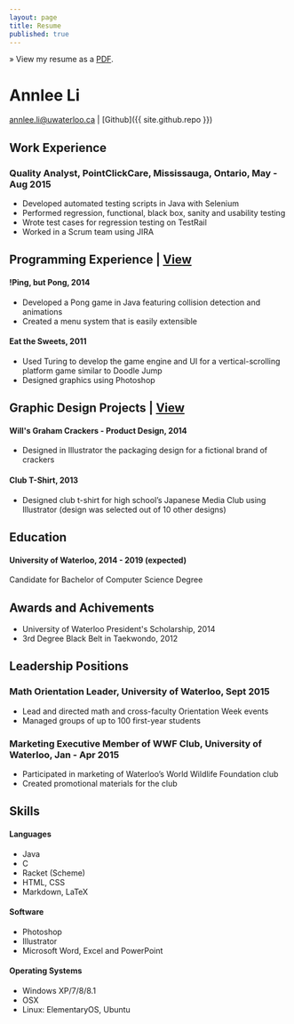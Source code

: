 ```yaml
---
layout: page
title: Resume
published: true
---
```


&raquo; View my resume as a [PDF](http://bit.ly/annleeResume).

# Annlee Li
<a href="mailto:annlee.li@uwaterloo.ca">annlee.li@uwaterloo.ca</a> | 
[Github]({{ site.github.repo }})

## Work Experience
### Quality Analyst, PointClickCare, Mississauga, Ontario, May - Aug 2015	
- Developed automated testing scripts in Java with Selenium 
- Performed regression, functional, black box, sanity and usability testing
- Wrote test cases for regression testing on TestRail
- Worked in a Scrum team using JIRA

## Programming Experience | [View](/portfolio/#programs)
#### !Ping, but Pong, 2014
- Developed a Pong game in Java featuring collision detection and animations
- Created a menu system that is easily extensible 

#### Eat the Sweets, 2011
- Used Turing to develop the game engine and UI for a vertical-scrolling platform game similar to Doodle Jump
- Designed graphics using Photoshop

## Graphic Design Projects | [View](/portfolio/#graphics)
#### Will's Graham Crackers - Product Design, 2014
- Designed in Illustrator the packaging design for a fictional brand of crackers

#### Club T-Shirt, 2013
- Designed club t-shirt for high school’s Japanese Media Club using Illustrator (design was selected out of 10 other designs)

## Education
#### University of Waterloo, 2014 - 2019 (expected)
Candidate for Bachelor of Computer Science Degree

## Awards and Achivements
- University of Waterloo President's Scholarship, 2014
- 3rd Degree Black Belt in Taekwondo, 2012

## Leadership Positions
### Math Orientation Leader, University of Waterloo, Sept 2015	
- Lead and directed math and cross-faculty Orientation Week events
- Managed groups of up to 100 first-year students

### Marketing Executive Member of WWF Club, University of Waterloo, Jan - Apr 2015	
- Participated in marketing of Waterloo’s World Wildlife Foundation club
- Created promotional materials for the club 

## Skills
#### Languages
- Java
- C
- Racket (Scheme)
- HTML, CSS
- Markdown, LaTeX

#### Software
- Photoshop
- Illustrator
- Microsoft Word, Excel and PowerPoint

#### Operating Systems
- Windows XP/7/8/8.1
- OSX 
- Linux: ElementaryOS, Ubuntu

